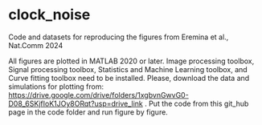 # clock_noise
Code and datasets for reproducing the figures from Eremina et al., Nat.Comm 2024

All figures are plotted in MATLAB 2020 or later. Image processing toolbox, Signal processing toolbox, Statistics and Machine Learning toolbox, and Curve fitting toolbox need to be installed.
Please, download the data and simulations for plotting from: https://drive.google.com/drive/folders/1xgbvnGwvG0-D08_6SKjfIoK1JOy8ORqt?usp=drive_link . Put the code from this git_hub page in the code folder and run figure by figure.
